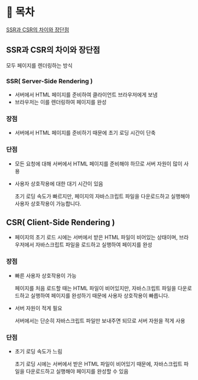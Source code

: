 # 💬 목차

[SSR과 CSR의 차이와 장단점](#ssr과-csr의-차이와-장단점)

## SSR과 CSR의 차이와 장단점

모두 페이지를 렌더링하는 방식

### SSR( Server-Side Rendering )

- 서버에서 HTML 페이지를 준비하여 클라이언트 브라우저에게 보냄
- 브라우저는 이를 렌더링하여 페이지를 완성

### 장점

- 서버에서 HTML 페이지를 준비하기 때문에 초기 로딩 시간이 단축

### 단점

- 모든 요청에 대해 서버에서 HTML 페이지를 준비해야 하므로 서버 자원이 많이 사용
- 사용자 상호작용에 대한 대기 시간이 있음
    
    초기 로딩 속도가 빠르지만, 페이지의 자바스크립트 파일을 다운로드하고 실행해야 사용자 상호작용이 가능합니다.
    

## CSR( Client-Side Rendering )

- 페이지의 초기 로드 시에는 서버에서 받은 HTML 파일이 비어있는 상태이며, 브라우저에서 자바스크립트 파일을 로드하고 실행하여 페이지를 완성

### 장점

- 빠른 사용자 상호작용이 가능
    
    페이지를 처음 로드할 때는 HTML 파일이 비어있지만, 자바스크립트 파일을 다운로드하고 실행하여 페이지를 완성하기 때문에 사용자 상호작용이 빠릅니다.
    
- 서버 자원이 적게 필요
    
     서버에서는 단순히 자바스크립트 파일만 보내주면 되므로 서버 자원을 적게 사용
    

### 단점

- 초기 로딩 속도가 느림
    
    초기 로딩 시에는 서버에서 받은 HTML 파일이 비어있기 때문에, 자바스크립트 파일을 다운로드하고 실행해야 페이지를 완성할 수 있음
    